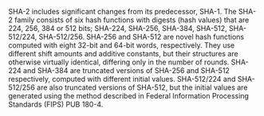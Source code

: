 <p>SHA-2 includes significant changes from its predecessor, SHA-1. 
The SHA-2 family consists of six hash functions with digests (hash values) that are 224, 256, 384 or 512 bits;
SHA-224, SHA-256, SHA-384, SHA-512, SHA-512/224, SHA-512/256. 
SHA-256 and SHA-512 are novel hash functions computed with eight 32-bit and 64-bit words, respectively. They use different shift amounts and additive constants, but their structures are otherwise virtually identical, differing only in the number of rounds. 
SHA-224 and SHA-384 are truncated versions of SHA-256 and SHA-512 respectively, computed with different initial values. 
SHA-512/224 and SHA-512/256 are also truncated versions of SHA-512, but the initial values are generated using the method described in Federal Information Processing Standards (FIPS) PUB 180-4.</p>
